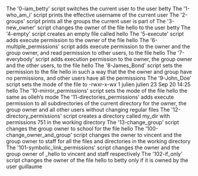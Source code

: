 The '0-iam_betty' script switches the current user to the user betty
The '1-who_am_i' script prints the effective username of the current user
The '2-groups' script prints all the groups the current user is part of
The '3-new_owner' script changes the owner of the file hello to the user betty
The '4-empty' script creates an empty file called hello
The '5-execute' script adds execute permission to the owner of the file hello
The '6-multiple_permissions' script adds execute permission to the owner and the group owner, and read permission to other users, to the file hello
The '7-everybody' script adds execution permission to the owner, the group owner and the other users, to the file hello
The '8-James_Bond' script sets the permission to the file hello in such a way that the the owner and group have no permissions, and other users have all the permissions
The '9-John_Doe' script sets the mode of the file to -rwxr-x-wx 1 julien julien 23 Sep 20 14:25 hello
The '10-mirror_permissions' script sets the mode of the file hello the same as olleh’s mode
The '11-directories_permissions' adds execute permission to all subdirectories of the current directory for the owner, the group owner and all other users without changing regular files
The '12-directory_permissions' script creates a directory called my_dir with permissions 751 in the working directory
The '13-change_group' script changes the group owner to school for the file hello
The '100-change_owner_and_group' script changes the owner to vincent and the group owner to staff for all the files and directories in the working directory
The '101-symbolic_link_permissions' script changes the owner and the group owner of _hello to vincent and staff respectively
The '102-if_only' script changes the owner of the file hello to betty only if it is owned by the user guillaume
